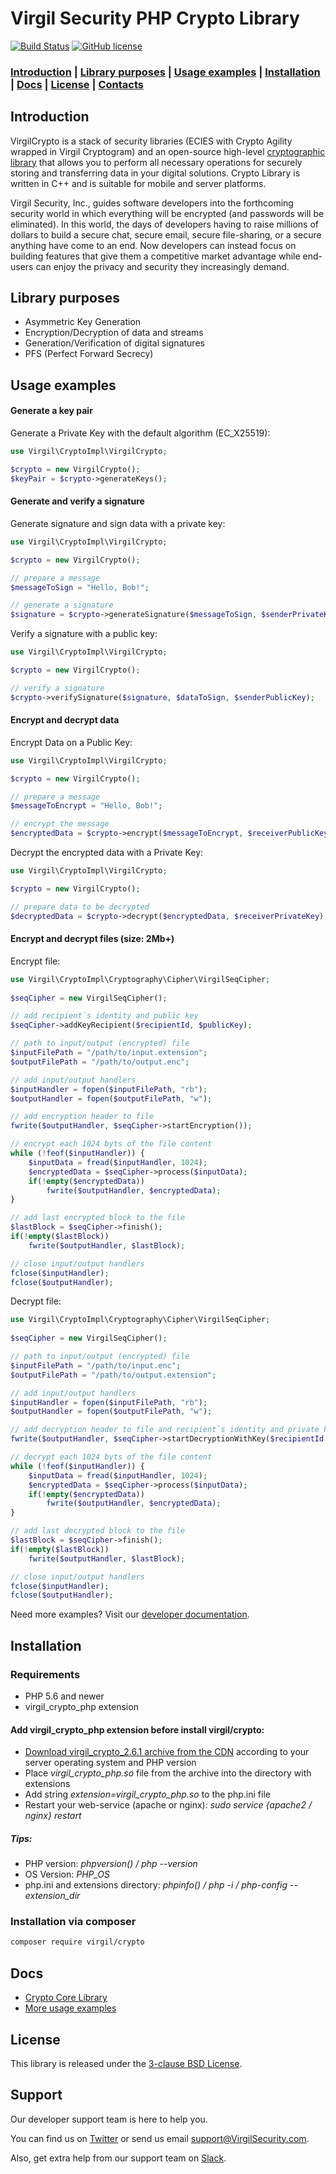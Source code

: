 # Virgil Security PHP Crypto Library

[![Build Status](https://api.travis-ci.com/VirgilSecurity/virgil-crypto-php.svg?branch=master)](https://travis-ci.com/VirgilSecurity/virgil-crypto-php/)
[![GitHub license](https://img.shields.io/badge/license-BSD%203--Clause-blue.svg)](https://github.com/VirgilSecurity/virgil/blob/master/LICENSE)

### [Introduction](#introduction) | [Library purposes](#library-purposes) | [Usage examples](#usage-examples) | [Installation](#installation) | [Docs](#docs) | [License](#license) | [Contacts](#support)

## Introduction
VirgilCrypto is a stack of security libraries (ECIES with Crypto Agility wrapped in Virgil Cryptogram) and an open-source high-level [cryptographic library](https://github.com/VirgilSecurity/virgil-crypto) that allows you to perform all necessary operations for securely storing and transferring data in your digital solutions. Crypto Library is written in C++ and is suitable for mobile and server platforms.

Virgil Security, Inc., guides software developers into the forthcoming security world in which everything will be encrypted (and passwords will be eliminated). In this world, the days of developers having to raise millions of dollars to build a secure chat, secure email, secure file-sharing, or a secure anything have come to an end. Now developers can instead focus on building features that give them a competitive market advantage while end-users can enjoy the privacy and security they increasingly demand.

## Library purposes
* Asymmetric Key Generation
* Encryption/Decryption of data and streams
* Generation/Verification of digital signatures
* PFS (Perfect Forward Secrecy)

## Usage examples

#### Generate a key pair

Generate a Private Key with the default algorithm (EC_X25519):
```php
use Virgil\CryptoImpl\VirgilCrypto;

$crypto = new VirgilCrypto();
$keyPair = $crypto->generateKeys();
```

#### Generate and verify a signature

Generate signature and sign data with a private key:
```php
use Virgil\CryptoImpl\VirgilCrypto;

$crypto = new VirgilCrypto();

// prepare a message
$messageToSign = "Hello, Bob!";

// generate a signature
$signature = $crypto->generateSignature($messageToSign, $senderPrivateKey);
```

Verify a signature with a public key:
```php
use Virgil\CryptoImpl\VirgilCrypto;

$crypto = new VirgilCrypto();

// verify a signature
$crypto->verifySignature($signature, $dataToSign, $senderPublicKey);
```
#### Encrypt and decrypt data

Encrypt Data on a Public Key:

```php
use Virgil\CryptoImpl\VirgilCrypto;

$crypto = new VirgilCrypto();

// prepare a message
$messageToEncrypt = "Hello, Bob!";

// encrypt the message
$encryptedData = $crypto->encrypt($messageToEncrypt, $receiverPublicKey);
```
Decrypt the encrypted data with a Private Key:
```php
use Virgil\CryptoImpl\VirgilCrypto;

$crypto = new VirgilCrypto();

// prepare data to be decrypted
$decryptedData = $crypto->decrypt($encryptedData, $receiverPrivateKey);
```
#### Encrypt and decrypt files (size: 2Mb+)

Encrypt file:

```php
use Virgil\CryptoImpl\Cryptography\Cipher\VirgilSeqCipher;
        
$seqCipher = new VirgilSeqCipher();

// add recipient`s identity and public key
$seqCipher->addKeyRecipient($recipientId, $publicKey);

// path to input/output (encrypted) file
$inputFilePath = "/path/to/input.extension";
$outputFilePath = "/path/to/output.enc";

// add input/output handlers
$inputHandler = fopen($inputFilePath, "rb");
$outputHandler = fopen($outputFilePath, "w");

// add encryption header to file
fwrite($outputHandler, $seqCipher->startEncryption());

// encrypt each 1024 byts of the file content
while (!feof($inputHandler)) {
    $inputData = fread($inputHandler, 1024);
    $encryptedData = $seqCipher->process($inputData);
    if(!empty($encryptedData))
        fwrite($outputHandler, $encryptedData);
}

// add last encrypted block to the file
$lastBlock = $seqCipher->finish();
if(!empty($lastBlock))
    fwrite($outputHandler, $lastBlock);

// close input/output handlers
fclose($inputHandler);
fclose($outputHandler);
```
Decrypt file:
```php
use Virgil\CryptoImpl\Cryptography\Cipher\VirgilSeqCipher;
        
$seqCipher = new VirgilSeqCipher();

// path to input/output (encrypted) file
$inputFilePath = "/path/to/input.enc";
$outputFilePath = "/path/to/output.extension";

// add input/output handlers
$inputHandler = fopen($inputFilePath, "rb");
$outputHandler = fopen($outputFilePath, "w");

// add decryption header to file and recipient`s identity and private key
fwrite($outputHandler, $seqCipher->startDecryptionWithKey($recipientId, $privateKey));

// decrypt each 1024 byts of the file content
while (!feof($inputHandler)) {
    $inputData = fread($inputHandler, 1024);
    $encryptedData = $seqCipher->process($inputData);
    if(!empty($encryptedData))
        fwrite($outputHandler, $encryptedData);
}

// add last decrypted block to the file
$lastBlock = $seqCipher->finish();
if(!empty($lastBlock))
    fwrite($outputHandler, $lastBlock);

// close input/output handlers
fclose($inputHandler);
fclose($outputHandler);
```
Need more examples? Visit our [developer documentation](https://developer.virgilsecurity.com/docs/how-to#cryptography).

## Installation

### Requirements

* PHP 5.6 and newer
* virgil_crypto_php extension

#### Add virgil_crypto_php extension before install virgil/crypto:

* [Download virgil_crypto_2.6.1 archive from the CDN](https://cdn.virgilsecurity.com/virgil-crypto/php/) according to your server operating system and PHP version
* Place *virgil_crypto_php.so* file from the archive into the directory with extensions
* Add string *extension=virgil_crypto_php.so* to the php.ini file
* Restart your web-service (apache or nginx): *sudo service {apache2 / nginx} restart*

##### Tips:

* PHP version: *phpversion() / php --version*
* OS Version: *PHP_OS*
* php.ini and extensions directory: *phpinfo() / php -i / php-config --extension_dir*

### Installation via composer

```bash
composer require virgil/crypto
```

## Docs
- [Crypto Core Library](https://github.com/VirgilSecurity/virgil-crypto)
- [More usage examples](https://developer.virgilsecurity.com/docs/how-to#cryptography)

## License

This library is released under the [3-clause BSD License](LICENSE).

## Support
Our developer support team is here to help you.

You can find us on [Twitter](https://twitter.com/VirgilSecurity) or send us email support@VirgilSecurity.com.

Also, get extra help from our support team on [Slack](https://join.slack.com/t/VirgilSecurity/shared_invite/enQtMjg4MDE4ODM3ODA4LTc2OWQwOTQ3YjNhNTQ0ZjJiZDc2NjkzYjYxNTI0YzhmNTY2ZDliMGJjYWQ5YmZiOGU5ZWEzNmJiMWZhYWVmYTM).
